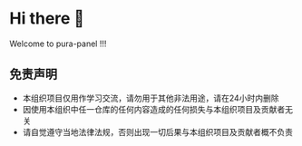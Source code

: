 # Hi there 👋

Welcome to pura-panel !!!


## 免责声明
- 本组织项目仅用作学习交流，请勿用于其他非法用途，请在24小时内删除
- 因使用本组织中任一仓库的任何内容造成的任何损失与本组织项目及贡献者无关
- 请自觉遵守当地法律法规，否则出现一切后果与本组织项目及贡献者概不负责
